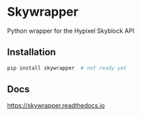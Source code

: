 # Skywrapper

Python wrapper for the Hypixel Skyblock API

## Installation
```bash
pip install skywrapper  # not ready yet
```

## Docs
https://skywrapper.readthedocs.io